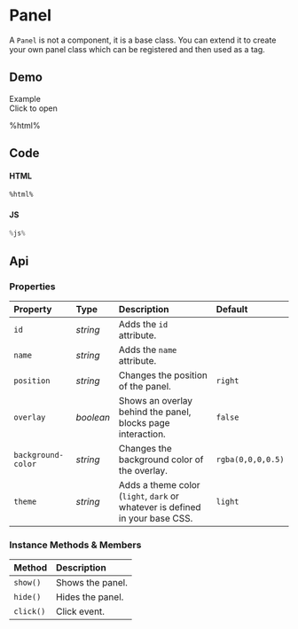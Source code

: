 # Panel
A `Panel` is not a component, it is a base class. You can extend it to create
your own panel class which can be registered and then used as a tag.

## Demo

<div class="example">
  <div class="header">Example</div>
  <div class="content">
    <input-button
      id="content-panel-link-example">
      Click to open
    </input-button>
  </div>
</div>

%html%

<style>
  my-panel h3 {
    margin: 0;
  }
</style>

## Code

#### HTML
```html
%html%
```

#### JS
```js
%js%
```

## Api

### Properties

| Property | Type | Description | Default |
| :--- | :--- | :--- | :--- |
| `id` | *string* | Adds the `id` attribute. | |
| `name` | *string* | Adds the `name` attribute. | |
| `position` | *string* | Changes the position of the panel. | `right` |
| `overlay` | *boolean* | Shows an overlay behind the panel, blocks page interaction. | `false` |
| `background-color` | *string* | Changes the background color of the overlay. | `rgba(0,0,0,0.5)` |
| `theme` | *string* | Adds a theme color (`light`, `dark` or whatever is defined in your base CSS. | `light` |

### Instance Methods & Members

| Method | Description |
| :--- | :--- |
| `show()` | Shows the panel. |
| `hide()` | Hides the panel. |
| `click()` | Click event. |
